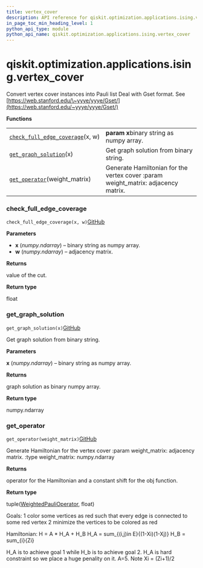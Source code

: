 ```yaml
---
title: vertex_cover
description: API reference for qiskit.optimization.applications.ising.vertex_cover
in_page_toc_min_heading_level: 1
python_api_type: module
python_api_name: qiskit.optimization.applications.ising.vertex_cover
---
```


<span id="qiskit-optimization-applications-ising-vertex-cover" />

# qiskit.optimization.applications.ising.vertex\_cover

Convert vertex cover instances into Pauli list Deal with Gset format. See [https://web.stanford.edu/\~yyye/yyye/Gset/](https://web.stanford.edu/~yyye/yyye/Gset/)

**Functions**

|                                                                                                                                                                                                  |                                                                                    |
| ------------------------------------------------------------------------------------------------------------------------------------------------------------------------------------------------ | ---------------------------------------------------------------------------------- |
| [`check_full_edge_coverage`](#qiskit.optimization.applications.ising.vertex_cover.check_full_edge_coverage "qiskit.optimization.applications.ising.vertex_cover.check_full_edge_coverage")(x, w) | **param x**binary string as numpy array.                                           |
| [`get_graph_solution`](#qiskit.optimization.applications.ising.vertex_cover.get_graph_solution "qiskit.optimization.applications.ising.vertex_cover.get_graph_solution")(x)                      | Get graph solution from binary string.                                             |
| [`get_operator`](#qiskit.optimization.applications.ising.vertex_cover.get_operator "qiskit.optimization.applications.ising.vertex_cover.get_operator")(weight\_matrix)                           | Generate Hamiltonian for the vertex cover :param weight\_matrix: adjacency matrix. |

### check\_full\_edge\_coverage

<span id="qiskit.optimization.applications.ising.vertex_cover.check_full_edge_coverage" />

`check_full_edge_coverage(x, w)`[GitHub](https://github.com/qiskit-community/qiskit-aqua/tree/stable/0.9/qiskit/optimization/applications/ising/vertex_cover.py "view source code")

**Parameters**

*   **x** (*numpy.ndarray*) – binary string as numpy array.
*   **w** (*numpy.ndarray*) – adjacency matrix.

**Returns**

value of the cut.

**Return type**

float

### get\_graph\_solution

<span id="qiskit.optimization.applications.ising.vertex_cover.get_graph_solution" />

`get_graph_solution(x)`[GitHub](https://github.com/qiskit-community/qiskit-aqua/tree/stable/0.9/qiskit/optimization/applications/ising/vertex_cover.py "view source code")

Get graph solution from binary string.

**Parameters**

**x** (*numpy.ndarray*) – binary string as numpy array.

**Returns**

graph solution as binary numpy array.

**Return type**

numpy.ndarray

### get\_operator

<span id="qiskit.optimization.applications.ising.vertex_cover.get_operator" />

`get_operator(weight_matrix)`[GitHub](https://github.com/qiskit-community/qiskit-aqua/tree/stable/0.9/qiskit/optimization/applications/ising/vertex_cover.py "view source code")

Generate Hamiltonian for the vertex cover :param weight\_matrix: adjacency matrix. :type weight\_matrix: numpy.ndarray

**Returns**

operator for the Hamiltonian and a constant shift for the obj function.

**Return type**

tuple([WeightedPauliOperator](qiskit.aqua.operators.legacy.WeightedPauliOperator "qiskit.aqua.operators.legacy.WeightedPauliOperator"), float)

Goals: 1 color some vertices as red such that every edge is connected to some red vertex 2 minimize the vertices to be colored as red

Hamiltonian: H = A \* H\_A + H\_B H\_A = sum\_\{(i,j)in E}\{(1-Xi)(1-Xj)} H\_B = sum\_\{i}\{Zi}

H\_A is to achieve goal 1 while H\_b is to achieve goal 2. H\_A is hard constraint so we place a huge penality on it. A=5. Note Xi = (Zi+1)/2

